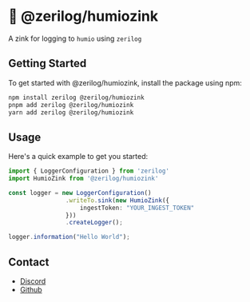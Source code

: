 # 🚀 @zerilog/humiozink

A zink for logging to `humio` using `zerilog`

## Getting Started

To get started with @zerilog/humiozink, install the package using npm:

```bash
npm install zerilog @zerilog/humiozink
pnpm add zerilog @zerilog/humiozink
yarn add zerilog @zerilog/humiozink
```

## Usage

Here's a quick example to get you started:
```ts
import { LoggerConfiguration } from 'zerilog'
import HumioZink from '@zerilog/humiozink'

const logger = new LoggerConfiguration()
                .writeTo.sink(new HumioZink({
                    ingestToken: "YOUR_INGEST_TOKEN"
                }))
                .createLogger();

logger.information("Hello World");
```

## Contact

- [Discord](https://discord.com/users/251026389371846656)
- [Github](https://github.com/sh4dow8080)